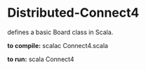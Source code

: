 # Distributed-Connect4

defines a basic Board class in Scala.

**to compile:**
scalac Connect4.scala

**to run:**
scala Connect4
